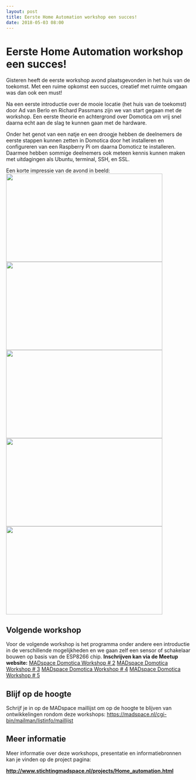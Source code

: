 ```yaml
---
layout: post
title: Eerste Home Automation workshop een succes!
date: 2018-05-03 08:00
---
```


# Eerste Home Automation workshop een succes!

Gisteren heeft de eerste workshop avond plaatsgevonden in het huis van de toekomst.
Met een ruime opkomst een succes, creatief met ruimte omgaan was dan ook een must!

Na een eerste introductie over de mooie locatie (het huis van de toekomst) door Ad van Berlo en Richard Passmans zijn we van start gegaan met de workshop.
Een eerste theorie en achtergrond over Domotica om vrij snel daarna echt aan de slag te kunnen gaan met de hardware.

Onder het genot van een natje en een droogje hebben de deelnemers de eerste stappen kunnen zetten in Domotica door het installeren en configureren van een Raspberry Pi om daarna Domoticz te installeren.
Daarmee hebben sommige deelnemers ook meteen kennis kunnen maken met uitdagingen als Ubuntu, terminal, SSH, en SSL.

Een korte impressie van de avond in beeld:
<img class="img-responsive" src="http://www.stichtingmadspace.nl/assets/img/Home_Automation_workshop1-1.jpg" height="240" width="427">
<img class="img-responsive" src="http://www.stichtingmadspace.nl/assets/img/Home_Automation_workshop1-2.jpg" height="240" width="427">
<img class="img-responsive" src="http://www.stichtingmadspace.nl/assets/img/Home_Automation_workshop1-3.jpg" height="240" width="427">
<img class="img-responsive" src="http://www.stichtingmadspace.nl/assets/img/Home_Automation_workshop1-4.jpg" height="240" width="427">
<img class="img-responsive" src="http://www.stichtingmadspace.nl/assets/img/Home_Automation_workshop1-5.jpg" height="240" width="427">

## Volgende workshop

Voor de volgende workshop is het programma onder andere een introductie in de verschillende mogelijkheden en we gaan zelf een sensor of schakelaar bouwen op basis van de ESP8266 chip.
<b>Inschrijven kan via de Meetup website:</b>
<a href="https://www.meetup.com/nl-NL/MADspace/events/250249942/">MADspace Domotica Workshop # 2</a>
<a href="https://www.meetup.com/nl-NL/MADspace/events/250249954/">MADspace Domotica Workshop # 3</a>
<a href="https://www.meetup.com/nl-NL/MADspace/events/250249961/">MADspace Domotica Workshop # 4</a>
<a href="https://www.meetup.com/nl-NL/MADspace/events/250249965/">MADspace Domotica Workshop # 5</a>

## Blijf op de hoogte

Schrijf je in op de MADspace maillijst om op de hoogte te blijven van ontwikkelingen rondom deze workshops:
<a href="https://madspace.nl/cgi-bin/mailman/listinfo/maillijst">https://madspace.nl/cgi-bin/mailman/listinfo/maillijst</a>

## Meer informatie

Meer informatie over deze workshops, presentatie en informatiebronnen kan je vinden op de project pagina:

<b><a href="http://www.stichtingmadspace.nl/projects/Home_automation.html">http://www.stichtingmadspace.nl/projects/Home_automation.html</a></b>
